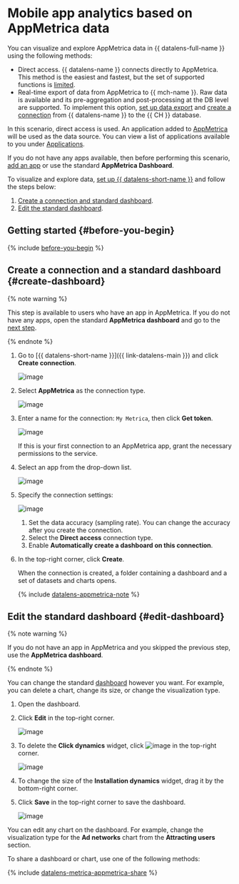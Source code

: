 # Mobile app analytics based on AppMetrica data

You can visualize and explore AppMetrica data in {{ datalens-full-name }} using the following methods:

* Direct access.
   {{ datalens-name }} connects directly to AppMetrica. This method is the easiest and fastest, but the set of supported functions is [limited](../../datalens/function-ref/availability.md).
* Real-time export of data from AppMetrica to {{ mch-name }}.
   Raw data is available and its pre-aggregation and post-processing at the DB level are supported. To implement this option, [set up data export](https://appmetrica.yandex.ru/docs/common/cloud/about.html?lang=en) and [create a connection](../../datalens/operations/connection/create-clickhouse.md) from {{ datalens-name }} to the {{ CH }} database.

In this scenario, direct access is used. An application added to [AppMetrica](https://appmetrica.yandex.com) will be used as the data source. You can view a list of applications available to you under [Applications](https://appmetrica.yandex.com/application/list).

If you do not have any apps available, then before performing this scenario, [add an app](https://appmetrica.yandex.ru/docs/quick-start/concepts/quick-start.html) or use the standard **AppMetrica Dashboard**.

To visualize and explore data, [set up {{ datalens-short-name }}](#before-you-begin) and follow the steps below:

1. [Create a connection and standard dashboard](#create-dashboard).
1. [Edit the standard dashboard](#edit-dashboard).


## Getting started {#before-you-begin}

{% include [before-you-begin](../includes/before-you-begin-datalens.md) %}


## Create a connection and a standard dashboard {#create-dashboard}

{% note warning %}

This step is available to users who have an app in AppMetrica. If you do not have any apps, open the standard **AppMetrica dashboard** and go to the [next step](#edit-dashboard).

{% endnote %}

1. Go to [{{ datalens-short-name }}]({{ link-datalens-main }}) and click **Create connection**.

   ![image](../../_assets/datalens/solution-06/02-create-connection.png)

1. Select **AppMetrica** as the connection type.

   ![image](../../_assets/datalens/solution-06/03-choose-appmetrica.png)

1. Enter a name for the connection: `My Metrica`, then click **Get token**.

   ![image](../../_assets/datalens/solution-06/get-token.png)

   If this is your first connection to an AppMetrica app, grant the necessary permissions to the service.

1. Select an app from the drop-down list.

   ![image](../../_assets/datalens/solution-06/select-an-app.png)

1. Specify the connection settings:

   ![image](../../_assets/datalens/solution-06/specify-fields.png)

   1. Set the data accuracy (sampling rate). You can change the accuracy after you create the connection.
   1. Select the **Direct access** connection type.
   1. Enable **Automatically create a dashboard on this connection**.

1. In the top-right corner, click **Create**.

   When the connection is created, a folder containing a dashboard and a set of datasets and charts opens.

   {% include [datalens-appmetrica-note](../../_includes/datalens/datalens-appmetrica-note.md) %}

## Edit the standard dashboard {#edit-dashboard}

{% note warning %}

If you do not have an app in AppMetrica and you skipped the previous step, use the **AppMetrica dashboard**.

{% endnote %}

You can change the standard [dashboard](../../datalens/concepts/dashboard.md) however you want. For example, you can delete a chart, change its size, or change the visualization type.

1. Open the dashboard.

1. Click **Edit** in the top-right corner.

   ![image](../../_assets/datalens/solution-06/05-edit-dashboard.png)

1. To delete the **Click dynamics** widget, click ![image](../../_assets/datalens/cross.svg) in the top-right corner.

   ![image](../../_assets/datalens/solution-06/06-specify-widgets.png)

1. To change the size of the **Installation dynamics** widget, drag it by the bottom-right corner.

1. Click **Save** in the top-right corner to save the dashboard.

   ![image](../../_assets/datalens/solution-06/07-save-dashboard.png)

You can edit any chart on the dashboard. For example, change the visualization type for the **Ad networks** chart from the **Attracting users** section.

To share a dashboard or chart, use one of the following methods:

{% include [datalens-metrica-appmetrica-share](../../_includes/datalens/datalens-metrica-appmetrica-share.md) %}
